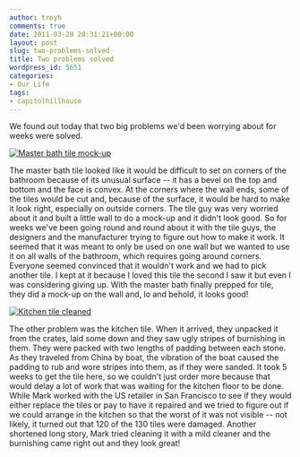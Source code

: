 ```yaml
---
author: troyh
comments: true
date: 2011-03-29 20:31:21+00:00
layout: post
slug: two-problems-solved
title: Two problems solved
wordpress_id: 5651
categories:
- Our Life
tags:
- capitolhillhouse
---
```


We found out today that two big problems we'd been worrying about for weeks were solved.

[![Master bath tile mock-up](http://farm6.static.flickr.com/5255/5571725669_0020b93ffa.jpg)](http://www.flickr.com/photos/troyh/5571725669/)

<!-- more -->

The master bath tile looked like it would be difficult to set on corners of the bathroom because of its unusual surface -- it has a bevel on the top and bottom and the face is convex. At the corners where the wall ends, some of the tiles would be cut and, because of the surface, it would be hard to make it look right, especially on outside corners. The tile guy was very worried about it and built a little wall to do a mock-up and it didn't look good. So for weeks we've been going round and round about it with the tile guys, the designers and the manufacturer trying to figure out how to make it work. It seemed that it was meant to only be used on one wall but we wanted to use it on all walls of the bathroom, which requires going around corners. Everyone seemed convinced that it wouldn't work and we had to pick another tile. I kept at it because I loved this tile the second I saw it but even I was considering giving up. With the master bath finally prepped for tile, they did a mock-up on the wall and, lo and behold, it looks good!

[![Kitchen tile cleaned](http://farm6.static.flickr.com/5224/5572314850_a8a96fab7c.jpg)](http://www.flickr.com/photos/troyh/5572314850/)

The other problem was the kitchen tile. When it arrived, they unpacked it from the crates, laid some down and they saw ugly stripes of burnishing in them. They were packed with two lengths of padding between each stone. As they traveled from China by boat, the vibration of the boat caused the padding to rub and wore stripes into them, as if they were sanded. It took 5 weeks to get the tile here, so we couldn't just order more because that would delay a lot of work that was waiting for the kitchen floor to be done. While Mark worked with the US retailer in San Francisco to see if they would either replace the tiles or pay to have it repaired and we tried to figure out if we could arrange in the kitchen so that the worst of it was not visible -- not likely, it turned out that 120 of the 130 tiles were damaged. Another shortened long story, Mark tried cleaning it with a mild cleaner and the burnishing came right out and they look great!



